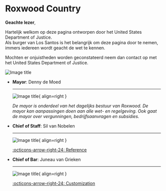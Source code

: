 # Roxwood Country 

**Geachte lezer**, 

Hartelijk welkom op deze pagina ontworpen door het United States Department of Justice. <br />
Als burger van Los Santos is het belangrijk om deze pagina door te nemen, immers iedereen wordt geacht de wet te kennen. 

Mochten er onjuistheden worden geconstateerd neem dan contact op met het United States Department of Justice.

![Image title](https://i.imgur.com/KXtU9CX.png) 





<div class="grid cards" markdown>

-   __Mayor__: Denny de Moed

    ---

    ![Image title](https://i.imgur.com/HLGhbiM.png){ align=right }

    _De mayor is onderdeel van het dagelijks bestuur van Roxwood. De mayor kan aanpassingen doen aan alle wet- en regelgeving. Ook gaat de mayor over vergunningen, bedrijfsaanvragen en subsidies._ 

</div>


<div class="grid cards" markdown>

-   __Chief of Staff__: Sil van Nobelen

    ---

    ![Image title](https://i.imgur.com/HLGhbiM.png){ align=right }

    [:octicons-arrow-right-24: Reference](#)

-   __Chief of Bar__: Juneau van Grieken

    ---

    ![Image title](https://i.imgur.com/HLGhbiM.png){ align=right }

    [:octicons-arrow-right-24: Customization](#)

</div>
